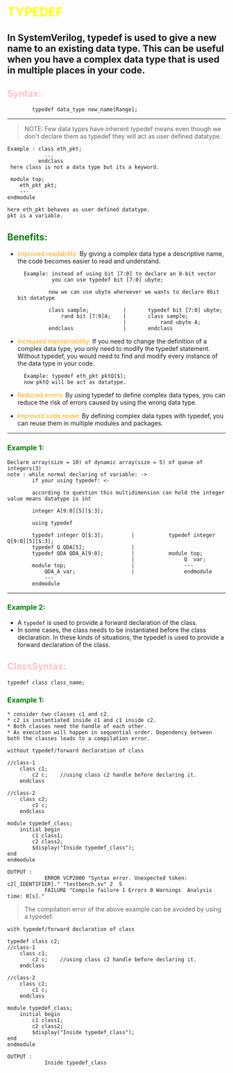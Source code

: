 # <span style="color:yellow">**TYPEDEF**</span>
In SystemVerilog, typedef is used to give a new name to an existing data type. This can be useful when you have a complex data type that is used in multiple places in your code.
---
## <span style="color:pink">Syntax:</span>

            typedef data_type new_name[Range];
---

> NOTE: Few data types have inherent typedef means even though we don't declare them as typedef they will act as user defined datatype. 

    Example : class eth_pkt;
                ...
              endclass
     here class is not a data type but its a keyword.

     module top;
        eth_pkt pkt;
        ---
    endmodule

    here eth_pkt behaves as user defined datatype. 
    pkt is a variable. 




## <span style="color:green">Benefits:</span>
- <span style="color:orange">Improved readability:</span> By giving a complex data type a descriptive name, the code becomes easier to read and understand. 
        
        Example: instead of using bit [7:0] to declare an 8-bit vector
                 you can use typedef bit [7:0] ubyte;

                now we can use ubyte whereever we wants to declare 8bit bit datatype

                class sample;           |       typedef bit [7:0] ubyte;
                    rand bit [7:0]A;    |       class sample;
                                        |           rand ubyte A;            
                endclass                |       endclass

- <span style="color:orange">Increased maintainability:</span> If you need to change the definition of a complex data type, you only need to modify the typedef statement. Without typedef, you would need to find and modify every instance of the data type in your code.
    
        Example: typedef eth_pkt pktQ[$];
        now pktQ will be act as datatype.
- <span style="color:orange">Reduced errors:</span> By using typedef to define complex data types, you can reduce the risk of errors caused by using the wrong data type.
- <span style="color:orange">Improved code reuse:</span> By defining complex data types with typedef, you can reuse them in multiple modules and packages.
---
### <span style="color:green">Example 1:</span>

    Declare array(size = 10) of dynamic array(size = 5) of queue of integers(3)
    note : while normal declaring of variable: ->
            if your using typedef: <-

            according to question this multidimension can hold the integer value means datatype is int

            integer A[9:0][5][$:3];

            using typedef 

            typedef integer Q[$:3];         |           typedef integer Q[9:0][5][$:3];
            typedef Q QDA[5];               |    
            typedef QDA QDA_A[9:0];         |           module top;
                                            |                Q  var;
            module top;                     |                ---
                QDA_A var;                  |                endmodule
                ---
            endmodule

---   

### <span style="color:green">Example 2:</span>         

- A `typedef` is used to provide a forward declaration of the class.
- In some cases, the class needs to be instantiated before the class declaration. In these kinds of situations, the typedef is used to provide a forward declaration of the class.

## <span style="color:pink">ClassSyntax:</span>
    typedef class class_name;


### <span style="color:green">Example 1:</span>         

    * consider two classes c1 and c2.
    * c2 is instantiated inside c1 and c1 inside c2. 
    * Both classes need the handle of each other.
    * As execution will happen in sequential order. Dependency between both the classes leads to a compilation error.

`without typedef/forward declaration of class`

    //class-1
        class c1;
            c2 c;    //using class c2 handle before declaring it.
        endclass

    //class-2
        class c2;
            c1 c;
        endclass
 
    module typedef_class;
        initial begin
            c1 class1;
            c2 class2;
            $display("Inside typedef_class");
    end
    endmodule

    OUTPUT :
                ERROR VCP2000 "Syntax error. Unexpected token: c2[_IDENTIFIER]." "testbench.sv" 2  5
                FAILURE "Compile failure 1 Errors 0 Warnings  Analysis time: 0[s]."

>The compilation error of the above example can be avoided by using a typedef.

`with typedef/forward declaration of class`

    typedef class c2;
    //class-1
        class c1;
            c2 c;    //using class c2 handle before declaring it.
        endclass

    //class-2
        class c2;
            c1 c;
        endclass
 
    module typedef_class;
        initial begin
            c1 class1;
            c2 class2;
            $display("Inside typedef_class");
    end
    endmodule

    OUTPUT :
                Inside typedef_class
